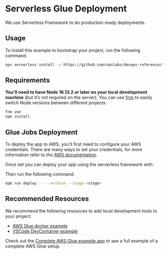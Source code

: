 # Serverless Glue Deployment

We use Serverless Framework to do production ready deployments.

## Usage

To install this example to bootstrap your project, run the following command:

```sh
npx serverless install -u https://github.com/nanlabs/devops-reference/tree/main/examples/serverless/serverless-glue -n my-project
```

## Requirements

**You’ll need to have Node 16.13.2 or later on your local development machine** (but it’s not required on the server). You can use [fnm](https://github.com/Schniz/fnm) to easily switch Node versions between different projects.

```sh
fnm use
npm install
```

## Glue Jobs Deployment

To deploy the app to AWS, you'll first need to configure your AWS credentials. There are many ways
to set your credentials, for more information refer to the [AWS documentation](https://docs.aws.amazon.com/cli/latest/userguide/cli-configure-quickstart.html).

Once set you can deploy your app using the serverless framework with:

Then run the following command:

```sh
npm run deploy -- --verbose --stage <stage>
```

## Recommended Resources

We recommend the following resources to add local development tools to your project:

- [AWS Glue docker example](https://github.com/nanlabs/devops-reference/tree/main/examples/docker/glue/)
- [VSCode DevContainer example](https://github.com/nanlabs/devops-reference/tree/main/examples/devcontainer/glue/)

Check out the [Complete AWS Glue example app](https://github.com/nanlabs/devops-reference/tree/main/examples/_apps/serverless-glue/) to see
a full example of a complete AWS Glue setup.
